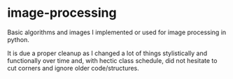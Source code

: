 # image-processing
Basic algorithms and images I implemented or used for image processing in python.

It is due a proper cleanup as I changed a lot of things stylistically and functionally over time and, with hectic class schedule, did not hesitate to cut corners and ignore older code/structures.
